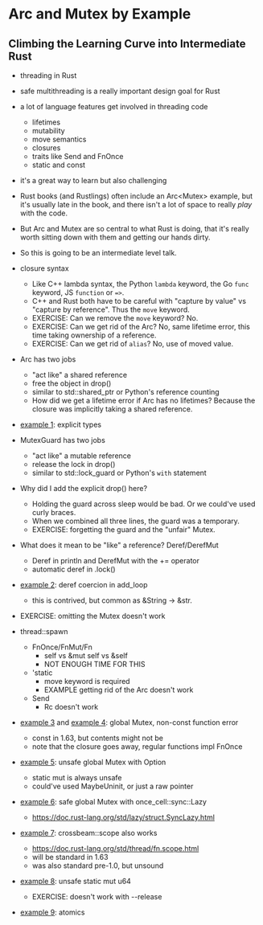 # Arc and Mutex by Example
## Climbing the Learning Curve into Intermediate Rust

- threading in Rust
- safe multithreading is a really important design goal for Rust
- a lot of language features get involved in threading code
    - lifetimes
    - mutability
    - move semantics
    - closures
    - traits like Send and FnOnce
    - static and const
- it's a great way to learn but also challenging
- Rust books (and Rustlings) often include an Arc<Mutex<T>> example, but it's
  usually late in the book, and there isn't a lot of space to really *play*
  with the code.
- But Arc and Mutex are so central to what Rust is doing, that it's really
  worth sitting down with them and getting our hands dirty.
- So this is going to be an intermediate level talk.

- closure syntax
    - Like C++ lambda syntax, the Python `lambda` keyword, the Go
      `func` keyword, JS `function` or `=>`.
    - C++ and Rust both have to be careful with "capture by value"
      vs "capture by reference". Thus the `move` keyword.
    - EXERCISE: Can we remove the `move` keyword? No.
    - EXERCISE: Can we get rid of the Arc? No, same lifetime error, this time
      taking ownership of a reference.
    - EXERCISE: Can we get rid of `alias`? No, use of moved value.
- Arc has two jobs
    - "act like" a shared reference
    - free the object in drop()
    - similar to std::shared\_ptr or Python's reference counting
    - How did we get a lifetime error if Arc has no lifetimes?
      Because the closure was implicitly taking a shared reference.
- [example 1](examples/1.rs): explicit types
- MutexGuard has two jobs
    - "act like" a mutable reference
    - release the lock in drop()
    - similar to std::lock\_guard or Python's `with` statement
- Why did I add the explicit drop() here?
    - Holding the guard across sleep would be bad. Or we could've
      used curly braces.
    - When we combined all three lines, the guard was a temporary.
    - EXERCISE: forgetting the guard and the "unfair" Mutex.
- What does it mean to be "like" a reference? Deref/DerefMut
    - Deref in println and DerefMut with the += operator
    - automatic deref in .lock()
- [example 2](examples/2.rs): deref coercion in add\_loop
    - this is contrived, but common as &String -> &str.
- EXERCISE: omitting the Mutex doesn't work
- thread::spawn
    - FnOnce/FnMut/Fn
        - self vs &mut self vs &self
        - NOT ENOUGH TIME FOR THIS
    - 'static
        - move keyword is required
        - EXAMPLE getting rid of the Arc doesn't work
    - Send
        - Rc doesn't work
- [example 3](examples/3.rs) and [example 4](examples/4.rs): global Mutex, non-const function error
    - const in 1.63, but contents might not be
    - note that the closure goes away, regular functions impl FnOnce
- [example 5](examples/5.rs): unsafe global Mutex with Option
    - static mut is always unsafe
    - could've used MaybeUninit, or just a raw pointer
- [example 6](examples/6.rs): safe global Mutex with once\_cell::sync::Lazy
    - https://doc.rust-lang.org/std/lazy/struct.SyncLazy.html
- [example 7](examples/7.rs): crossbeam::scope also works
    - https://doc.rust-lang.org/std/thread/fn.scope.html
    - will be standard in 1.63
    - was also standard pre-1.0, but unsound
- [example 8](examples/8.rs): unsafe static mut u64
    - EXERCISE: doesn't work with --release
- [example 9](examples/9.rs): atomics
